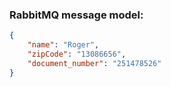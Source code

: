 ### RabbitMQ message model:
```json
{
    "name": "Roger",
    "zipCode": "13086656",
    "document_number": "251478526"
}
```